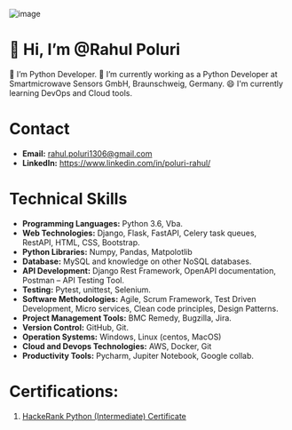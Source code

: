 ![image](https://user-images.githubusercontent.com/88401843/153305697-6690f566-0d50-4b3d-93bf-d4cef297b059.png)
 # 👋 Hi, I’m @Rahul Poluri
👀 I’m Python Developer.
🌱 I’m currently working as a Python Developer at Smartmicrowave Sensors GmbH, Braunschweig, Germany.
😄 I'm currently learning DevOps and Cloud tools.
<!-- **Blog:** https://ltsquare.me/
**Trailblazer Profile:** https://trailblazer.me/id/sharankumar -->

# Contact
- **Email:** rahul.poluri1306@gmail.com
- **LinkedIn:** https://www.linkedin.com/in/poluri-rahul/

# Technical Skills
- **Programming Languages:** Python 3.6, Vba.
- **Web Technologies:** Django, Flask, FastAPI, Celery task queues, RestAPI, HTML, CSS, Bootstrap.
- **Python Libraries:** Numpy, Pandas, Matpolotlib
- **Database:** MySQL and knowledge on other NoSQL databases.
- **API Development:** Django Rest Framework, OpenAPI documentation, Postman – API Testing Tool.
- **Testing:** Pytest, unittest, Selenium.
- **Software Methodologies:** Agile, Scrum Framework, Test Driven Development, Micro services, Clean code principles, Design Patterns.
- **Project Management Tools:** BMC Remedy, Bugzilla, Jira.
- **Version Control:** GitHub, Git.
- **Operation Systems:** Windows, Linux (centos, MacOS)
- **Cloud and Devops Technologies:** AWS, Docker, Git
- **Productivity Tools:** Pycharm, Jupiter Notebook, Google collab.

# Certifications:
1. [HackeRank Python (Intermediate) Certificate](https://www.hackerrank.com/certificates/6bc3378b463a)
